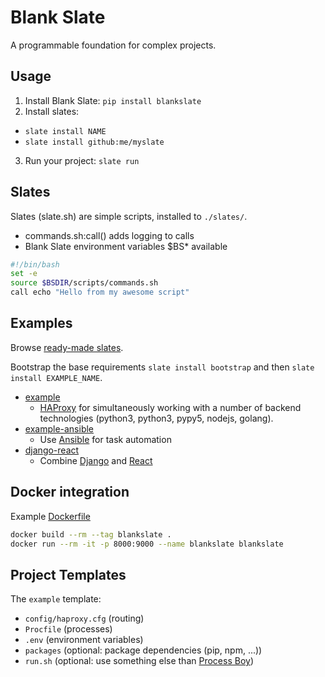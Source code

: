Blank Slate
===========

A programmable foundation for complex projects.

Usage
-----

1. Install Blank Slate: `pip install blankslate`
2. Install slates:
  * `slate install NAME`
  * `slate install github:me/myslate`
3. Run your project: `slate run`

Slates
------

Slates (slate.sh) are simple scripts, installed to `./slates/`.
* commands.sh:call() adds logging to calls
* Blank Slate environment variables $BS* available

```bash
#!/bin/bash
set -e
source $BSDIR/scripts/commands.sh
call echo "Hello from my awesome script"
```

Examples
--------

Browse [ready-made slates](https://github.com/futurice/blankslate/tree/master/blankslate/slates/).

Bootstrap the base requirements `slate install bootstrap` and then `slate install EXAMPLE_NAME`.

* [example](https://github.com/futurice/blankslate/tree/master/blankslate/slates/example)
  * [HAProxy](http://www.haproxy.org/) for simultaneously working with a number of backend technologies (python3, python3, pypy5, nodejs, golang).
* [example-ansible](https://github.com/futurice/blankslate/tree/master/blankslate/slates/example-ansible)
  * Use [Ansible](https://www.ansible.com/) for task automation
* [django-react](https://github.com/futurice/blankslate/tree/master/blankslate/slates/django-react)
  * Combine [Django](https://www.djangoproject.com/) and [React](https://facebook.github.io/react/)

Docker integration
------------------

Example [Dockerfile](https://github.com/futurice/blankslate/blob/master/Dockerfile)
```bash
docker build --rm --tag blankslate .
docker run --rm -it -p 8000:9000 --name blankslate blankslate
```

Project Templates
-----------------

The `example` template:

* `config/haproxy.cfg` (routing)
* `Procfile` (processes) 
* `.env` (environment variables)
* `packages` (optional: package dependencies (pip, npm, ...))
* `run.sh` (optional: use something else than [Process Boy](https://github.com/futurice/procboy))

